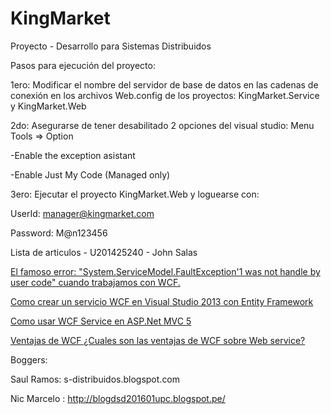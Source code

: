 # KingMarket
Proyecto - Desarrollo para Sistemas Distribuidos

Pasos para ejecución del proyecto:

1ero: 
Modificar el nombre del servidor de base de datos en las cadenas de conexión en los archivos Web.config de los proyectos: KingMarket.Service y KingMarket.Web

2do: 
Asegurarse de tener desabilitado 2 opciones del visual studio:
Menu Tools => Option

-Enable the exception asistant

-Enable Just My Code (Managed only)

3ero: 
Ejecutar el proyecto KingMarket.Web y loguearse con:

UserId: manager@kingmarket.com

Password: M@n123456

Lista de articulos - U201425240 - John Salas

[El famoso error: "System.ServiceModel.FaultException'1 was not handle by user code" cuando trabajamos con WCF.](http://salasjohn.blogspot.pe/2016/06/el-famoso-error-system.html)

[Como crear un servicio WCF en Visual Studio 2013 con Entity Framework](http://salasjohn.blogspot.pe/2016/06/como-crear-un-servicio-wcf-en-visual.html)

[Como usar WCF Service en ASP.Net MVC 5](http://salasjohn.blogspot.pe/2016/06/como-usar-wcf-service-en-aspnet-mvc-5.html)

[Ventajas de WCF ¿Cuales son las ventajas de WCF sobre Web service?](http://salasjohn.blogspot.pe/2016/06/ventajas-de-wcf-cuales-son-las-ventajas.html)

Boggers:

Saul Ramos: s-distribuidos.blogspot.com

Nic Marcelo : http://blogdsd201601upc.blogspot.pe/
